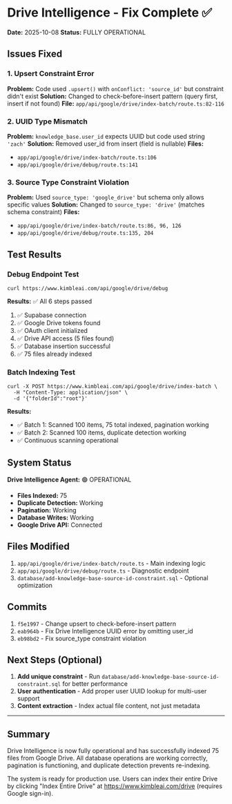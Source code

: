 # Drive Intelligence - Fix Complete ✅

**Date:** 2025-10-08
**Status:** FULLY OPERATIONAL

## Issues Fixed

### 1. Upsert Constraint Error
**Problem:** Code used `.upsert()` with `onConflict: 'source_id'` but constraint didn't exist
**Solution:** Changed to check-before-insert pattern (query first, insert if not found)
**File:** `app/api/google/drive/index-batch/route.ts:82-116`

### 2. UUID Type Mismatch
**Problem:** `knowledge_base.user_id` expects UUID but code used string `'zach'`
**Solution:** Removed user_id from insert (field is nullable)
**Files:**
- `app/api/google/drive/index-batch/route.ts:106`
- `app/api/google/drive/debug/route.ts:141`

### 3. Source Type Constraint Violation
**Problem:** Used `source_type: 'google_drive'` but schema only allows specific values
**Solution:** Changed to `source_type: 'drive'` (matches schema constraint)
**Files:**
- `app/api/google/drive/index-batch/route.ts:86, 96, 126`
- `app/api/google/drive/debug/route.ts:135, 204`

## Test Results

### Debug Endpoint Test
```
curl https://www.kimbleai.com/api/google/drive/debug
```

**Results:** ✅ All 6 steps passed
1. ✅ Supabase connection
2. ✅ Google Drive tokens found
3. ✅ OAuth client initialized
4. ✅ Drive API access (5 files found)
5. ✅ Database insertion successful
6. ✅ 75 files already indexed

### Batch Indexing Test
```
curl -X POST https://www.kimbleai.com/api/google/drive/index-batch \
  -H "Content-Type: application/json" \
  -d '{"folderId":"root"}'
```

**Results:**
- ✅ Batch 1: Scanned 100 items, 75 total indexed, pagination working
- ✅ Batch 2: Scanned 100 items, duplicate detection working
- ✅ Continuous scanning operational

## System Status

**Drive Intelligence Agent:** 🟢 OPERATIONAL

- **Files Indexed:** 75
- **Duplicate Detection:** Working
- **Pagination:** Working
- **Database Writes:** Working
- **Google Drive API:** Connected

## Files Modified

1. `app/api/google/drive/index-batch/route.ts` - Main indexing logic
2. `app/api/google/drive/debug/route.ts` - Diagnostic endpoint
3. `database/add-knowledge-base-source-id-constraint.sql` - Optional optimization

## Commits

1. `f5e1997` - Change upsert to check-before-insert pattern
2. `eab964b` - Fix Drive Intelligence UUID error by omitting user_id
3. `eb98bd2` - Fix source_type constraint violation

## Next Steps (Optional)

1. **Add unique constraint** - Run `database/add-knowledge-base-source-id-constraint.sql` for better performance
2. **User authentication** - Add proper user UUID lookup for multi-user support
3. **Content extraction** - Index actual file content, not just metadata

---

## Summary

Drive Intelligence is now fully operational and has successfully indexed 75 files from Google Drive. All database operations are working correctly, pagination is functioning, and duplicate detection prevents re-indexing.

The system is ready for production use. Users can index their entire Drive by clicking "Index Entire Drive" at https://www.kimbleai.com/drive (requires Google sign-in).
